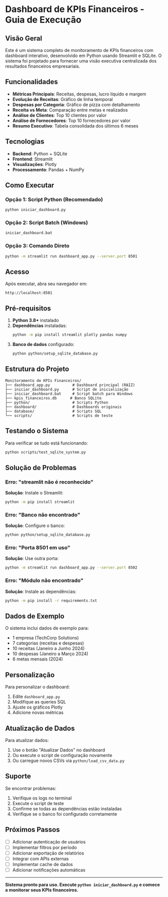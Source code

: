 # Dashboard de KPIs Financeiros - Guia de Execução

## Visão Geral

Este é um sistema completo de monitoramento de KPIs financeiros com dashboard interativo, desenvolvido em Python usando Streamlit e SQLite. O sistema foi projetado para fornecer uma visão executiva centralizada dos resultados financeiros empresariais.

## Funcionalidades

- **Métricas Principais**: Receitas, despesas, lucro líquido e margem
- **Evolução de Receitas**: Gráfico de linha temporal
- **Despesas por Categoria**: Gráfico de pizza com detalhamento
- **Receita vs Meta**: Comparação entre metas e realizados
- **Análise de Clientes**: Top 10 clientes por valor
- **Análise de Fornecedores**: Top 10 fornecedores por valor
- **Resumo Executivo**: Tabela consolidada dos últimos 6 meses

## Tecnologias

- **Backend**: Python + SQLite
- **Frontend**: Streamlit
- **Visualizações**: Plotly
- **Processamento**: Pandas + NumPy

## Como Executar

### Opção 1: Script Python (Recomendado)

```bash
python iniciar_dashboard.py
```

### Opção 2: Script Batch (Windows)

```bash
iniciar_dashboard.bat
```

### Opção 3: Comando Direto

```bash
python -m streamlit run dashboard_app.py --server.port 8501
```

## Acesso

Após executar, abra seu navegador em:
```
http://localhost:8501
```

## Pré-requisitos

1. **Python 3.8+** instalado
2. **Dependências** instaladas:
   ```bash
   python -m pip install streamlit plotly pandas numpy
   ```
3. **Banco de dados** configurado:
   ```bash
   python python/setup_sqlite_database.py
   ```

## Estrutura do Projeto

```
Monitoramento de KPIs Financeiros/
├── dashboard_app.py          # Dashboard principal (RAIZ)
├── iniciar_dashboard.py      # Script de inicialização
├── iniciar_dashboard.bat     # Script batch para Windows
├── kpis_financeiros.db      # Banco SQLite
├── python/                   # Scripts Python
├── dashboard/                # Dashboards originais
├── database/                 # Scripts SQL
└── scripts/                  # Scripts de teste
```

## Testando o Sistema

Para verificar se tudo está funcionando:

```bash
python scripts/test_sqlite_system.py
```

## Solução de Problemas

### Erro: "streamlit não é reconhecido"
**Solução**: Instale o Streamlit:
```bash
python -m pip install streamlit
```

### Erro: "Banco não encontrado"
**Solução**: Configure o banco:
```bash
python python/setup_sqlite_database.py
```

### Erro: "Porta 8501 em uso"
**Solução**: Use outra porta:
```bash
python -m streamlit run dashboard_app.py --server.port 8502
```

### Erro: "Módulo não encontrado"
**Solução**: Instale as dependências:
```bash
python -m pip install -r requirements.txt
```

## Dados de Exemplo

O sistema inclui dados de exemplo para:
- 1 empresa (TechCorp Solutions)
- 7 categorias (receitas e despesas)
- 10 receitas (Janeiro a Junho 2024)
- 10 despesas (Janeiro a Março 2024)
- 6 metas mensais (2024)

## Personalização

Para personalizar o dashboard:
1. Edite `dashboard_app.py`
2. Modifique as queries SQL
3. Ajuste os gráficos Plotly
4. Adicione novas métricas

## Atualização de Dados

Para atualizar dados:
1. Use o botão "Atualizar Dados" no dashboard
2. Ou execute o script de configuração novamente
3. Ou carregue novos CSVs via `python/load_csv_data.py`

## Suporte

Se encontrar problemas:
1. Verifique os logs no terminal
2. Execute o script de teste
3. Confirme se todas as dependências estão instaladas
4. Verifique se o banco foi configurado corretamente

## Próximos Passos

- [ ] Adicionar autenticação de usuários
- [ ] Implementar filtros por período
- [ ] Adicionar exportação de relatórios
- [ ] Integrar com APIs externas
- [ ] Implementar cache de dados
- [ ] Adicionar notificações automáticas

---

**Sistema pronto para uso. Execute `python iniciar_dashboard.py` e comece a monitorar seus KPIs financeiros.**
